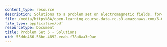```yaml
---
content_type: resource
description: Solutions to a problem set on electromagnetic fields, forces, and motion.
file: /media/https%3A/open-learning-course-data-rc.s3.amazonaws.com/6-641-electromagnetic-fields-forces-and-motion-spring-2005/55dde46656be4892eeabf78a8aa3c9ae_05_ps05_sol.pdf
file_type: application/pdf
resourcetype: Document
title: Problem Set 5 - Solutions
uid: 55dde466-56be-4892-eeab-f78a8aa3c9ae
---
```

